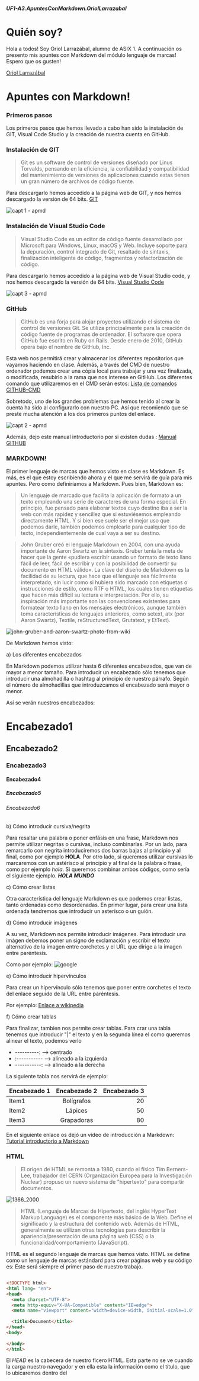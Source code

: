 ##### UF1-A3.ApuntesConMarkdown.OriolLarrazabal
# Quién soy?

Hola a todos! Soy Oriol Larrazábal, alumno de ASIX 1. A continuación os presento mis apuntes con Markdown del módulo lenguaje de marcas! Espero que os gusten!

[Oriol Larrazábal](https://github.com/oriol-larrazabal "Perfil GitHub")

# Apuntes con Markdown!

### Primeros pasos

Los primeros pasos que hemos llevado a cabo han sido la instalación de GIT, Visual Code Studio y la creación de nuestra cuenta en GitHub.

### Instalación de GIT

>Git es un software de control de versiones diseñado por Linus Torvalds, pensando en la eficiencia, la confiabilidad y compatibilidad del mantenimiento de versiones de aplicaciones cuando estas tienen un gran número de archivos de código fuente.

Para descargarlo hemos accedido a la página web de GIT, y nos hemos descargado la versión de 64 bits. 
[GIT](https://git-scm.com/ "GIT")

![capt 1 - apmd](https://user-images.githubusercontent.com/113420705/193620980-203cf5a4-61b5-445f-8c5d-75ff68831667.png)

### Instalación de Visual Studio Code

>Visual Studio Code es un editor de código fuente desarrollado por Microsoft para Windows, Linux, macOS y Web. Incluye soporte para la depuración, control integrado de Git, resaltado de sintaxis, finalización inteligente de código, fragmentos y refactorización de código.

Para descargarlo hemos accedido a la página web de Visual Studio code, y nos hemos descargado la versión de 64 bits.
[Visual Studio Code](https://code.visualstudio.com/ "Visual Studio Code")

![capt 3 - apmd](https://user-images.githubusercontent.com/113420705/193621791-a3392f9d-3b37-498b-8779-588fe4213c6b.png)

### GitHub
>GitHub es una forja para alojar proyectos utilizando el sistema de control de versiones Git. Se utiliza principalmente para la creación de código fuente de programas de ordenador. El software que opera GitHub fue escrito en Ruby on Rails. Desde enero de 2010, GitHub opera bajo el nombre de GitHub, Inc.

Esta web nos permitirá crear y almacenar los diferentes repositorios que vayamos haciendo en clase. Además, a través del CMD de nuestro ordenador podemos crear una cópia local para trabajar y una vez finalizada, o modificada, resubirlo a la rama que nos interese en GitHub. Los diferentes comando que utilizaremos en el CMD serán estos: [Lista de comandos GITHUB-CMD](https://gist.github.com/dasdo/9ff71c5c0efa037441b6 "Lista de comandos GITHUB-CMD")

Sobretodo, uno de los grandes problemas que hemos tenido al crear la cuenta ha sido al configurarlo con nuestro PC. Así que recomiendo que se preste mucha atención a los dos primeros puntos del enlace.

![capt 2 - apmd](https://user-images.githubusercontent.com/113420705/193621834-9c9c9615-4b03-42ac-b57d-84d30e6e71dd.png)

Además, dejo este manual introductorio por si existen dudas : [Manual GITHUB](https://www.uco.es/aulasoftwarelibre/wp-content/uploads/2015/11/git-cosfera-dia-1.pdf "Manual GITHUB")


### MARKDOWN!

El primer lenguaje de marcas que hemos visto en clase es Markdown. Es más, es el que estoy escribiendo ahora y el que me servirá de guía para mis apuntes. Pero como definiríamos a Markdown. Pues bien, Markdown es: 
>Un lenguaje de marcado que facilita la aplicación de formato a un texto empleando una serie de caracteres de una forma especial. En principio, fue pensado para elaborar textos cuyo destino iba a ser la web con más rapidez y sencillez que si estuviésemos empleando directamente HTML. Y si bien ese suele ser el mejor uso que podemos darle, también podemos emplearlo para cualquier tipo de texto, independientemente de cual vaya a ser su destino.

>John Gruber creó el lenguaje Markdown en 2004, con una ayuda importante de Aaron Swartz en la sintaxis. Gruber tenía la meta de hacer que la gente «pudiera escribir usando un formato de texto llano fácil de leer, fácil de escribir y con la posibilidad de convertir su documento en HTML válido». La clave del diseño de Markdown es la facilidad de su lectura, que hace que el lenguaje sea fácilmente interpretado, sin lucir como si hubiera sido marcado con etiquetas o instrucciones de estilo, como RTF o HTML, los cuales tienen etiquetas que hacen más difícil su lectura e interpretación. Por ello, su inspiración más importante son las convenciones existentes para formatear texto llano en los mensajes electrónicos, aunque también toma características de lenguajes anteriores, como setext, atx (por Aaron Swartz), Textile, reStructuredText, Grutatext, y EtText).

![john-gruber-and-aaron-swartz-photo-from-wiki](https://user-images.githubusercontent.com/113420705/194956175-05b28618-81ff-4a7b-8fbf-782e9122e5e0.jpg)

De Markdown hemos visto:

a) Los diferentes encabezados

En Markdown podemos utilizar hasta 6 diferentes encabezados, que van de mayor a menor tamaño. Para introducir un encabezado sólo tenemos que introducir una almohadilla o hashtag al principio de nuestro párrafo. Según el número de almohadillas que introduzcamos el encabezado será mayor o menor. 

Así se verán nuestros encabezados:
# Encabezado1
## Encabezado2
### Encabezado3
#### Encabezado4
##### Encabezado5
###### Encabezado6

b) Cómo introducir cursiva/negrita

Para resaltar una palabra o poner enfásis en una frase, Markdown nos permite utilizar negritas o cursivas, incluso combinarlas. Por un lado, para remarcarlo con negrita introduciremos dos barras bajas al principio y al final, como por ejemplo __HOLA__. Por otro lado, si queremos utilizar cursivas lo marcaremos con un astérisco al principio y al final de la palabra o frase, como por ejemplo *hola*. Si queremos combinar ambos códigos, como sería el siguiente ejemplo. __*HOLA MUNDO*__

c) Cómo crear listas 

Otra característica del lenguaje Markdown es que podemos crear listas, tanto ordenadas como desordenadas. En primer lugar, para crear una lista ordenada tendremos que introducir un asterísco o un guión. 


d) Cómo introducir imágenes

A su vez, Markdown nos permite introducir imágenes. Para introducir una imágen debemos poner un signo de exclamación y escribir el texto alternativo de la imagen entre corchetes y el URL que dirige a la imagen entre paréntesis.

Como por ejemplo:
![google](https://user-images.githubusercontent.com/113420705/191205772-9891401d-f84d-4d89-bf7a-7c4130f8d378.png)

e) Cómo introducir hipervínculos

Para crear un hipervínculo sólo tenemos que poner entre corchetes el texto del enlace seguido de la URL entre paréntesis.

Por ejemplo: [Enlace a wikipedia](https://es.wikipedia.org "Haciendo click vas a la WIKIPEDIA")

f) Cómo crear tablas

Para finalizar, tambien nos permite crear tablas. Para crar una tabla tenemos que introducir "|" el texto y en la segunda línea el como queremos alinear el texto, podemos verlo
- ----------: --> centrado
- :----------- --> alineado a la izquierda 
- -----------: --> alineado a la derecha

La siguiente tabla nos servirá de ejemplo:

| Encabezado 1 | Encabezado 2 | Encabezado 3 |
| :----------- | :----------: | -----------: |
| Item1        | Bolígrafos   | 20           |
| Item2        | Lápices      | 50           |
| Item3        | Grapadoras   | 80           |

En el siguiente enlace os dejó un vídeo de introducción a Markdown: [Tutorial introductorio a Markdown](https://www.youtube.com/watch?v=oxaH9CFpeEE&ab_channel=FaztCode "Haciendo click vas al videtutorial.")

### HTML

>El origen de HTML se remonta a 1980, cuando el físico Tim Berners-Lee, trabajador del CERN (Organización Europea para la Investigación Nuclear) propuso un nuevo sistema de "hipertexto" para compartir documentos.

![1366_2000](https://user-images.githubusercontent.com/113420705/194956474-92d66862-8fa8-4580-bbc0-a1df77ac4c3a.jpg)


>HTML (Lenguaje de Marcas de Hipertexto, del inglés HyperText Markup Language) es el componente más básico de la Web. Define el significado y la estructura del contenido web. Además de HTML, generalmente se utilizan otras tecnologías para describir la apariencia/presentación de una página web (CSS) o la funcionalidad/comportamiento (JavaScript).

HTML es el segundo lenguaje de marcas que hemos visto. HTML se define como un lenguaje de marcas estándard para crear páginas web y su código es:
Este será siempre el primer paso de nuestro trabajo.

```HTML
  
<!DOCTYPE html>
<html lang= "en">
<head>
  <meta charset="UTF-8">
  <meta http-equiv="X-UA-Compatible" content="IE=edge">
  <meta name="viewport" content="width=device-width, initial-scale=1.0">
  
  <title>Document</title>
</head>
<body>
  
</body>
</html>

```
El _HEAD_ es la cabecera de nuestro ficero HTML. Esta parte no se ve cuando la carga nuestro navegador y en ella esta la información como el título, que lo ubicaremos dentro del <title>, enlaces al CSS, si queremos aplicar estilo a nuestro código HTML, personalizar el favicon, cambiar el charset, para que nuestro código HTML entienda determinados carácteres, como acentos, podemos activar scripts, como por ejemplo, cuando agregamos el código .js personal que nos otorga *Font Awesome* para introducir diferentes *favicons*.

En el _BODY_ podemos editar el cuerpo de nuestro archivo. En el podemos:
  - Introducir párrafos a través del comando ``<p> texto </p>``
  - Crear hipervínculos de páginas web gracias al comando: ``<a href="https://google.es" Ejemplo de URL </a>``
  - Introducir imágenes gracias al comando: ``<img src="https://user-images.githubusercontent.com/113420705/193840496-f97e6ad7-8d93-470b-8967-9ea393c5f659.png"> alt="Ejemplo de IMG">``
  - Crear listas ordenadas, con el comando ``<ol>``, y poniendo ``<li>``en cada elemento. 
  - Crear listas desordenadas, con el comando ``<ul>``, y poniendo ``<li>`` en cada elemento.
  
### Ejemplo de código HTML aplicando todos los conceptos:
  
  Adjunto este código creado por mi mismo aplicando todos los diferentes conceptos que hemos visto en HTML hasta el momento.
  
  [Ejemplo de código HTML](https://mega.nz/file/aRhyQYTT#nck7OZgis6_b1-4NV4IzjsvBsRW1qhQ58MWm52J55fk "Ejemplo de código HTML")
  
### CSS
  
  >CSS es el lenguaje de estilos utilizado para describir la presentación de documentos HTML o XML (en-US) (incluyendo varios languages basados en XML como SVG, MathML o XHTML). CSS describe como debe ser renderizado el elemento estructurado en la pantalla, en papel, en el habla o en otros medios. En resumen, CSS nos permite personalizar a nuestro gusto como se verá nuestro documento, es la parte que se encarga más del diseño.
 
 ![aprender-css](https://user-images.githubusercontent.com/113420705/194956966-8df737b7-7dfe-418d-a9fa-22514201687a.jpg)
  
  >La propuesta CHSS fue realizada por Håkon Wium Lie y SSP fue propuesto por Bert Bos. Entre finales de 1994 y 1995 Lie y Bos se unieron para definir un nuevo lenguaje que tomaba lo mejor de cada propuesta y lo llamaron CSS (Cascading Style Sheets).
  
 ![maxresdefault](https://user-images.githubusercontent.com/113420705/194956900-4ba6ede9-845b-4628-838c-5e6827ad484e.jpg)
  
 Los detalles que hemos visto hasta el momento más importantes son:
 - Selector de elementos - Corresponde con todos los elementos de este nombre en la página.
 - Selector de clase - Corresponde con todos los elementos que tengan el atributo class con el valor especificado.
 - Selector de id -Corresponde a todos los elementos HTML que tienen un atributo id con el valor especificado.
 - Selectores universales - Sirven para seleccionar todos los elementos de la página. En el  ejemplo, todos los elementos han de tener un borde solido negro de un pixel:
 - Selectores de atributos - Permiten seleccionar elementos en función de los atributos que contienen.
 - Selectores de hijos - Para seleccionar elementos concretos que son hijos DIRECTOS de otros elementos concretos.
 - Selectores de descendientes - Similar al selector de hijos pero, a diferencia de ellos, que solo seleccionan elementos descendientes DIRECTOS, los selectores de descendientes seleccionan los elementos pertinentes EN CUALQUIER PUNTO de la jerarquía del elemento.
 - Pseudoclases - Se utilizan para definir estilos, no para los elementos sino para los diversos estados de los elementos.
 - Pseudoelementos - Como las pseudoclases no afectan a todo el elemento sino que permiten añadir estilos a UNA PARTE CONCRETA del documento.
 - Composición - Muchos elementos HTML como <div> o los títulos se representan por defecto de forma que ocupen todo el ancho del navegador y fuercen un salto de línea terminal. El control del espacio en blanco en las hojas de estilo predeterminadas en los navegadores no es adecuado en la mayoría de los casos con lo que los especialistas en estilos acostumbran a usar a menudo los margenes (margin), bordes (border) y relleno (padding) y otras propiedades CSS que ayudan a componer el documento de forma adecuada.

 - Margen (margin) Representan el área transparente que rodea la caja. Es decir, el espacio que la separará de los elementos contiguos. La propiedad margen se puede desplegar a su vez en cuatro propiedades además del valor “margin” como propiedad global: top, bottom, right, left. Las 4 propiedas son píxeles, porcentaje, automático, como referencia del valor del font-size del elemento actual o del html.
 - Bordes (border). Representan el estilo que tendrán los bordes del elemento: border: [border-width || border-style || border-color | inherit] ;
 - Relleno (padding). Espacio entre el borde del elemento y su contenido. De la propiedad “padding” se derivan al igual que las otras propiedades anteriores en cuatro propiedades específicas a los cuatro lados, padding-top, padding-right, padding-bottom y padding-left.
 - Google Fonts - Podemos editar la fuente de nuestro documento a partir de Google Fonts. Una herramienta de Google que nos permite utilizar una gran variedad de fuentes, sin necesidad de descargarnoslas en nuestro ordenador. 
  
 En los dos próximos links os dejo, por un lado una web que me ha ayudado mucho con CSS, y, por otro, un tutorial de introducción a CSS como repaso.
  
[Foro Códigos más importantes CSS](https://www.eniun.com/que-es-css-cascading-style-sheets "CSS")
[Vídeo tutorial introducción a CSS](https://www.youtube.com/watch?v=24gNhTcy6pw&ab_channel=FalconMasters "Vídeo tutorial introducción CSS")
  
 Además, incluyo este código

### Responsive
  
  >El diseño web responsive o adaptativo es una técnica de diseño web que busca la correcta visualización de una misma página en distintos dispositivos. Desde ordenadores de escritorio a tablets y móviles. Se trata de redimensionar y colocar los elementos de la web de forma que se adapten al ancho de cada dispositivo permitiendo una correcta visualización y una mejor experiencia de usuario. Se caracteriza porque los layouts (contenidos) e imágenes son fluidos y se usa código media-queries de CSS3.
  
[Vídeo tutorial introducción a Responsive](https://www.youtube.com/watch?v=OPo3-mQ8wdY&ab_channel=KODOTI "Vídeo tutorial introducción a Responsive")

### Prácticas 
  
  En el siguiente apartado voy a enlazar todas las prácticas para tenerlas a mano a la hora de repasar o estudiar. Así haremos unos apuntes que sean prácticos a la vez.
  
  ![capt6-apmd](https://user-images.githubusercontent.com/113420705/204471689-11fa76b2-d350-452e-b050-17349039006b.png)
  
  + Práctica 1 - Repaso GitHub
  
   [Enlace a Práctica 1](https://github.com/oriol-larrazabal/RepasoGitHub "Enlace a práctica 1")
  
  + Práctica 2 - Mi primer HTML
  
   [Enlace a Práctica 2](https://github.com/oriol-larrazabal/ASIX1_M4UF1A4_primer_HTML_LarrazabalOriol "Enlace a práctica 2")
  
  + Práctica 3 - UF1-A2.DocumentarConMarkdown.OriolLarrazabal
  
   [Enlace a Práctica 3](https://github.com/oriol-larrazabal/UF1-A2.DocumentarConMarkdown.OriolLarrazabal "Enlace a práctica 3")
  
  + Práctica 4 - UF1A4_OriolLarrazabal_menusaludable
  
   [Enlace a Práctica 4](https://github.com/oriol-larrazabal/UF1A4_OriolLarrazabal_menusaludable "Enlace a práctica 4")
  
  + Práctica 5 - UF1A5_OriolLarrazabal_evaluable
  
   [Enlace a Práctica 5](https://github.com/oriol-larrazabal/ASIX1_M4UF1_A6_LarrazabalOriol- "Enlace a práctica 5")
  
  + Práctica 6 - ASIX1_M4UF1A6_Selectores_CSS_OriolLarrazabal
  
   [Enlace a Práctica 6](https://github.com/oriol-larrazabal/ASIX1_M4UF1A6_Selectores_CSS_OriolLarrazabal "Enlace a práctica 6")
  
  + Práctica 7 - ASIX1_M4UF1A7_DoItYourself_OriolLarrazabal
  
   [Enlace a Práctica 7](https://github.com/oriol-larrazabal/ASIX1_M4UF1A7_DoItYourself_OriolLarrazabal "Enlace a práctica 7")
   
  + Práctica 8 y 9 - Clones de Do it Yourself
  
  [Enlace a Práctica 8](https://github.com/oriol-larrazabal/https-github.com-ChristianMonrabal-ASIX1_M4UF1_Do-it-yourself_CLON4_ORIOLLARRAZABALgit "Enlace a práctica 8")
  
  [Enlace a Práctica 9](https://github.com/oriol-larrazabal/https-github.com-JoanBecerril-ASIX1_M4UF1_DoItYourself_CLON3_OriolLarrazabal "Enlace a práctica 9")
  
  ### PROYECTO
  
  Cómo proyecto, estoy realizando con algunos compañeros una página web que englobe todos los apuntes de las diferentes asignaturas. Espero que os guste :P
  
  ![capt5-apmd](https://user-images.githubusercontent.com/113420705/203294370-ef7c2681-c0fe-48bd-86ad-3e78d092c697.png)

  [Enlace a WEB PROYECTO](https://github.com/oriol-larrazabal/Apuntes_Asix1 "ENLACE A WEB PROYECTO")
